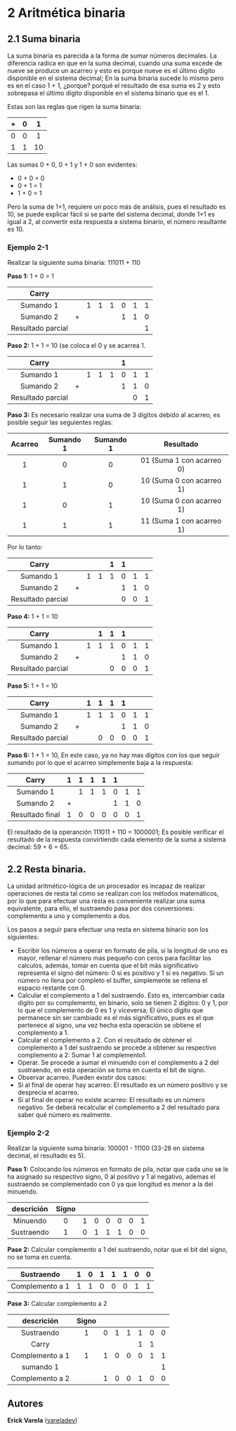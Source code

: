# 2 Aritmética binaria

## 2.1 Suma binaria

La suma binaria es parecida a la forma de sumar números decimales. La diferencia radica en que en la suma decimal, cuando una suma excede de nueve se produce un acarreo y esto es porque nueve es el último dígito disponible en el sistema decimal; En la suma binaria sucede lo mismo pero es en el caso 1 + 1, ¿porque? porqué el resultado de esa suma es 2 y esto sobrepasa el último dígito disponible en el sistema binario que es el 1.

Estas son las reglas que rigen la suma binaria:

| + | 0 | 1 |
|:---:|:---:|:---:|
| 0 | 0 | 1 |
| 1 | 1 | 10|

Las sumas 0 + 0, 0 + 1 y 1 + 0 son evidentes:

- 0 + 0 = 0
- 0 + 1 = 1
- 1 + 0 = 1

Pero la suma de 1+1, requiere un poco más de análisis, pues el resultado es 10, se puede explicar fácil si se parte del sistema decimal, donde 1+1 es igual a 2, al convertir esta respuesta a sistema binario, el número resultante es 10.

### Ejemplo 2-1

Realizar la siguiente suma binaria: 111011 + 110

**Paso 1:** 1 + 0 = 1

| Carry ||||||||
|:---:|:---:|:---:|:---:|:---:|:---:|:---:|:---:|
| Sumando 1 || 1 | 1 | 1 | 0 | 1 | 1 |
| Sumando 2 | + |||| 1 | 1 | 0 |
| Resultado parcial ||||||| 1 |

**Paso 2:** 1 + 1 = 10 (se coloca el 0 y se acarrea 1.

| Carry ||||| 1 |||
|:---:|:---:|:---:|:---:|:---:|:---:|:---:|:---:|
| Sumando 1 || 1 | 1 | 1 | 0 | 1 | 1 |
| Sumando 2 | + |||| 1 | 1 | 0 |
| Resultado parcial |||||| 0 | 1 |

**Paso 3:** Es necesario realizar una suma de 3 dígitos debido al acarreo, es posible seguir las seguientes reglas:

| Acarreo | Sumando 1 | Sumando 1 | Resultado |
|:---:|:---:|:---:|:---:|
|1|0|0|01 (Suma 1 con acarreo 0)|
|1|1|0|10 (Suma 0 con acarreo 1)|
|1|0|1|10 (Suma 0 con acarreo 1)|
|1|1|1|11 (Suma 1 con acarreo 1)|

Por lo tanto: 

| Carry |||| 1 | 1 |||
|:---:|:---:|:---:|:---:|:---:|:---:|:---:|:---:|
| Sumando 1 || 1 | 1 | 1 | 0 | 1 | 1 |
| Sumando 2 | + |||| 1 | 1 | 0 |
| Resultado parcial ||||| 0 | 0 | 1 |

**Paso 4:** 1 + 1 = 10

| Carry ||| 1 | 1 | 1 |||
|:---:|:---:|:---:|:---:|:---:|:---:|:---:|:---:|
| Sumando 1 || 1 | 1 | 1 | 0 | 1 | 1 |
| Sumando 2 | + |||| 1 | 1 | 0 |
| Resultado parcial |||| 0 | 0 | 0 | 1 |

**Paso 5:** 1 + 1 = 10

| Carry || 1 | 1 | 1 | 1 |||
|:---:|:---:|:---:|:---:|:---:|:---:|:---:|:---:|
| Sumando 1 || 1 | 1 | 1 | 0 | 1 | 1 |
| Sumando 2 | + |||| 1 | 1 | 0 |
| Resultado parcial ||| 0 | 0 | 0 | 0 | 1 |

**Paso 6:** 1 + 1 = 10, En este caso, ya no hay mas dígitos con los que seguir sumando por lo que el acarreo simplemente baja a la respuesta:

| Carry | 1 | 1 | 1 | 1 | 1 |||
|:---:|:---:|:---:|:---:|:---:|:---:|:---:|:---:|
| Sumando 1 || 1 | 1 | 1 | 0 | 1 | 1 |
| Sumando 2 | + |||| 1 | 1 | 0 |
| Resultado final | 1 | 0 | 0 | 0 | 0 | 0 | 1 |

El resultado de la operanción 111011 + 110 = 1000001; Es posible verificar el resultado de la respuesta convirtiendo cada elemento de la suma a sistema decimal: 59 + 6 = 65. 

## 2.2 Resta binaria.

La unidad aritmético-lógica de un procesador es incapaz de realizar operaciones de resta tal como se realizan con los métodos matemáticos, por lo que para efectuar una resta es conveniente realizar una suma equivalente, para ello, el sustraendo pasa por dos conversiones: complemento a uno y complemento a dos.

Los pasos a seguir para efectuar una resta en sistema binario son los siguientes:

-	Escribir los números a operar en formato de pila, si la longitud de uno es mayor, rellenar el número mas pequeño con ceros para facilitar los calculos, además, tomar en cuenta que el bit más significativo representa el signo del número: 0 si es positivo y 1 si es negativo. Si un número no llena por completo el buffer, simplemente se rellena el espacio restante con 0.
-	Calcular el complemento a 1 del sustraendo. Esto es, intercambiar cada dígito por su complemento, en binario, solo se tienen 2 dígitos: 0 y 1, por lo que el complemento de 0 es 1 y viceversa; El único dígito que permanece sin ser cambiado es el más significativo, pues es el que pertenece al signo, una vez hecha esta operación se obtiene el complemento a 1.
-	Calcular el complemento a 2. Con el resultado de obtener el complemento a 1 del sustraendo se procede a obtener su respectivo complemento a 2: Sumar 1 al complemento1.
-	Operar. Se procede a sumar el minuendo con el complemento a 2 del sustraendo, en esta operación se toma en cuenta el bit de signo.
-	Observar acarreo. Pueden existir dos casos: 
  - Si al final de operar hay acarreo: El resultado es un número positivo y se desprecia el acarreo.
  - Si al final de operar no existe acarreo: El resultado es un número negativo. Se deberá recalcular el complemento a 2 del resultado para saber qué número es realmente.
  
### Ejemplo 2-2

Realizar la siguiente suma binaria: 100001 - 11100 (33-28 en sistema decimal, el resultado es 5).

**Paso 1:** Colocando los números en formato de pila, notar que cada uno se le ha asignado su respectivo signo, 0 al positivo y 1 al negativo, ademas el sustraendo se complementado con 0 ya que longitud es menor a la del minuendo.

|descrición|Signo |||||||
|:---:|:---:|:---:|:---:|:---:|:---:|:---:|:---:|
|Minuendo|0|1|0|0|0|0|1|
|Sustraendo|1|0|1|1|1|0|0|

**Pase 2:** Calcular complemento a 1 del sustraendo, notar que el bit del signo, no se toma en cuenta.

|Sustraendo|1|0|1|1|1|0|0|
|:---:|:---:|:---:|:---:|:---:|:---:|:---:|:---:|
|Complemento a 1|1|1|0|0|0|1|1|

**Pase 3:** Calcular complemento a 2 

|descrición|Signo |||||||
|:---:|:---:|:---:|:---:|:---:|:---:|:---:|:---:|
|Sustraendo|1|0|1|1|1|0|0|
|Carry|||||1|1||
|Complemento a 1|1|1|0|0|0|1|1|
|sumando 1|||||||1|
|Complemento a 2||1|0|0|1|0|0|





## Autores

**Erick Varela** ([vareladev](https://github.com/vareladev/))


